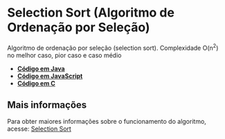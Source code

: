 # Selection Sort (Algoritmo de Ordenação por Seleção)

Algoritmo de ordenação por seleção (selection sort). Complexidade O(n<sup>2</sup>) no melhor caso, pior caso e caso médio

* [**Código em Java**](/Java/SelectionSort.java)
* [**Código em JavaScript**](/JavaScript/SelectionSort.js)
* [**Código em C**](/C/SelectionSort.c)

## Mais informações
Para obter maiores informações sobre o funcionamento do algoritmo, acesse: [Selection Sort](https://www.blogcyberini.com/2018/06/selection-sort.html)
